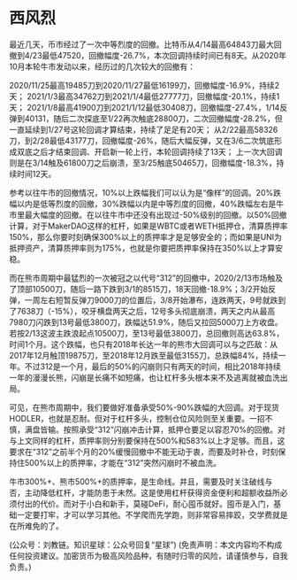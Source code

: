 # 西风烈

最近几天，币市经过了一次中等烈度的回撤。比特币从4/14最高64843刀最大回撤到4/23最低47520，回撤幅度-26.7%，本次回调持续时间已有8天。从2020年10月本轮牛市发动以来，经历过的几次较大的回撤有：

2020/11/25最高19485刀到2020/11/27最低16199刀，回撤幅度-16.9%，持续2天； 2021/1/3最高34762刀到2021/1/4最低27777刀，回撤幅度-20.1%，持续1天； 2021/1/8最高41900刀到2021/1/12最低30408刀，回撤幅度-27.4%，1/14反弹到40131，随后二次探底至1/22再次触底28800刀，二次回撤幅度-28.2%，但一直延续到1/27号这轮回调才算结束，持续了足足有20天； 从2/22最高58326刀，到2/28最低43177刀，回撤幅度-26%，随后大幅反弹，又在3/6二次筑底形成双底之后才结束回调、开启新一轮上行，本轮回调持续了13天； 上一次大回调则是在3/14触及61800刀之后崩溃，至3/25触底50465刀，回撤幅度-18.3%，持续时间12天。

参考以往牛市的回撤情况，10%以上跌幅我们可以认为是“像样”的回调。20%跌幅以内是低等烈度的回撤，30%跌幅以内是中等烈度的回撤，40%跌幅左右是牛市里最大幅度的回撤。在以往牛市中还没有出现过-50%级别的回撤。以50%回撤计算，对于MakerDAO这样的杠杆，如果是WBTC或者WETH抵押仓，清算质押率150%，那么你要时刻确保300%以上的质押率才是足够安全的；而如果是UNI为抵押资产，清算质押率则为175%，也就是你要把质押率保持在350%以上才算安稳。

而在熊市周期中最猛烈的一次被冠之以代号“312”的回撤中，2020/2/13市场触及了顶部10500刀，随后一路下跌到3/1的8515刀，18天回撤-18.9%；3/2开始反弹，一周左右短暂反弹刀9000刀的位置后，3/8开始瀑布，连跌两天，9号就跌到了7638刀（-15%），咬牙横盘两天之后，12号多头彻底崩溃，两天之内从最高7980刀闪跌到13号最低3800刀，跌幅达51.9%，随后又拉回5000刀上方收盘。若按2/13这波主跌浪起点10500刀，至13号最低3800刀，总回撤则高达63.8%，时间1个月。这个跌幅，也只有2018年长达一年的熊市大回调可以与之匹敌：从2017年12月触顶19875刀，至2018年12月跌至最低3155刀，总跌幅84%，持续一年。不过312是一个月，最后的50%的闪崩则只有两天的时间，相比2018年持续一年的漫漫长熊，闪崩是长痛不如短痛，也让杠杆多头根本来不及逃离就被血洗出局。

可见，在熊市周期中，我们要做好准备承受50%-90%跌幅的大回调。对于现货HODLER，也就是忍耐。但对于杠杆多头，控制仓位风险则至关重要。一招不慎，满盘皆输。按照承受“312”闪崩冲击计算，抵押仓要足以容忍70%的回撤。对与上文同样的杠杆，质押率则分别要保持在500%和583%以上才足够。而且，这要求在“312”之前半个月的20%缓慢回撤中不能无动于衷，而要及时补仓，时刻保持住500%以上的质押率，才能在“312”突然闪崩时不被血洗。

牛市300%+、熊市500%+的质押率，是生命线。并且，需要及时关注破线与否，主动降低杠杆，才能防患于未然。这是使用杠杆获得资金便利和超额收益所必须付出的代价。而对于小白和新手，莫碰DeFi，耐心囤币就好。囤币是入门，基础一定要打牢，才可以学习其他。不学爬而先学跑，则非常容易摔跤，交学费就是在所难免的了。

\(公众号：刘教链。知识星球：公众号回复“星球”\)  \(免责声明：本文内容均不构成任何投资建议。加密货币为极高风险品种，有随时归零的风险，请谨慎参与，自我负责。\)


